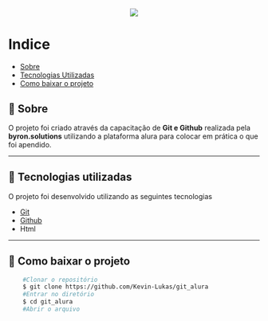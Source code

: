 <h1 align="center">
  <img src="../img/Sem título.png">
</h1>

# Indice

- [Sobre](#-sobre)
- [Tecnologias Utilizadas](#-tecnologias-utilizadas)
- [Como baixar o projeto](#-Como-baixar-o-projeto)

## 🔖 Sobre

O projeto foi criado através da capacitação de **Git e Github** realizada pela **byron.solutions** utilizando a plataforma alura para colocar em prática o que foi apendido.

---

## 🚀 Tecnologias utilizadas

O projeto foi desenvolvido utilizando as seguintes tecnologias

- [Git](https://git-scm.com/)
- [Github](https://github.com/)
- Html

---

## 💾 Como baixar o projeto

```bash
    #Clonar o repositório
    $ git clone https://github.com/Kevin-Lukas/git_alura
    #Entrar no diretório
    $ cd git_alura
    #Abrir o arquivo
```
